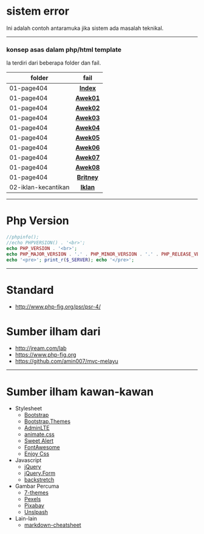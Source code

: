 # sistem error
Ini adalah contoh antaramuka jika sistem ada masalah teknikal.

___
### konsep asas dalam php/html template
Ia terdiri dari beberapa folder dan fail.

folder              | fail
------------------- | :----------:
01-page404          | [**Index**](./01-page404/index.php)
01-page404          | [**Awek01**](./01-page404/awek01.html)
01-page404          | [**Awek02**](./01-page404/awek02.html)
01-page404          | [**Awek03**](./01-page404/awek03.html)
01-page404          | [**Awek04**](./01-page404/awek04.html)
01-page404          | [**Awek05**](./01-page404/awek05.html)
01-page404          | [**Awek06**](./01-page404/awek06.html)
01-page404          | [**Awek07**](./01-page404/awek07.html)
01-page404          | [**Awek08**](./01-page404/awek08.html)
01-page404          | [**Britney**](./01-page404/britney-spear01.html)
02-iklan-kecantikan | [**Iklan**](./02-iklan-kecantikan)

___
# Php Version

```php
//phpinfo();
//echo PHPVERSION() . '<br>';
echo PHP_VERSION . '<br>';
echo PHP_MAJOR_VERSION . '.' . PHP_MINOR_VERSION . '.' . PHP_RELEASE_VERSION . '<br>';
echo '<pre>'; print_r($_SERVER); echo '</pre>';
```
___
# Standard
* http://www.php-fig.org/psr/psr-4/

# Sumber ilham dari
* http://jream.com/lab
* https://www.php-fig.org
* https://github.com/amin007/mvc-melayu

___
# Sumber ilham kawan-kawan
* Stylesheet
  * [Bootstrap](http://getbootstrap.com)
  * [Bootstrap.Themes](http://bootstrap.themes.guide)
  * [AdminLTE](https://adminlte.io/themes/AdminLTE)
  * [animate.css](https://daneden.github.io/animate.css)
  * [Sweet Alert](http://t4t5.github.io/sweetalert)
  * [FontAwesome](http://fortawesome.github.io/Font-Awesome)
  * [Enjoy Css](https://enjoycss.com)
* Javascript
  * [jQuery](http://jquery.com)
  * [jQuery.Form](http://malsup.com/jquery/form)
  * [backstretch](http://srobbin.com/jquery-plugins/backstretch)
* Gambar Percuma
  * [7-themes](http://7-themes.com)
  * [Pexels](https://pexels.com)
  * [Pixabay](https://pixabay.com)
  * [Unslpash](https://unsplash.com)
* Lain-lain
  * [markdown-cheatsheet](https://guides.github.com/pdfs/markdown-cheatsheet-online.pdf)